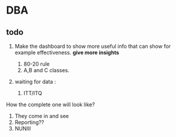 # DBA
## todo
1. Make the dashboard to show more useful info that can show for example effectiveness. **give more insights**
	1. 80-20 rule
	2. A,B and C classes.

2. waiting for data :
	1. ITT/ITQ


How the complete one will look like?
1. They come in and see
2. Reporting??
3. NUNIII

